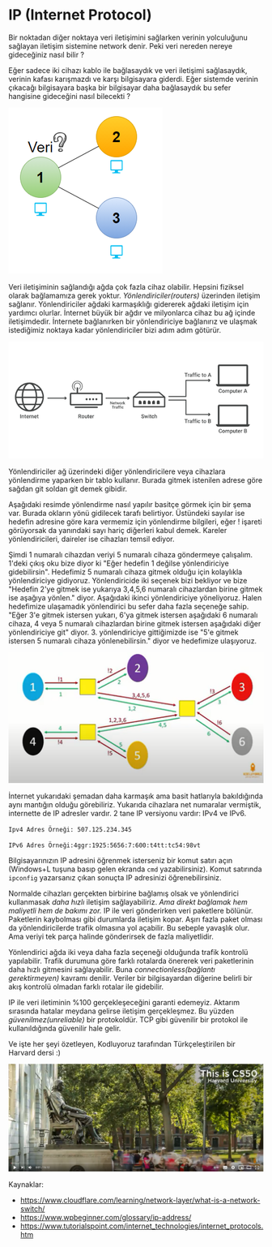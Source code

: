 # IP (Internet Protocol)

Bir noktadan diğer noktaya veri iletişimini sağlarken verinin yolculuğunu sağlayan iletişim sistemine network denir. Peki veri nereden nereye gideceğiniz nasıl bilir ?

Eğer sadece iki cihazı kablo ile bağlasaydık ve veri iletişimi sağlasaydık, verinin kafası karışmazdı ve karşı bilgisayara giderdi. Eğer sistemde verinin çıkacağı bilgisayara başka bir bilgisayar daha bağlasaydık bu sefer hangisine gideceğini nasıl bilecekti ?

![](figures/hangi_yon.PNG)

Veri iletişiminin sağlandığı ağda çok fazla cihaz olabilir. Hepsini fiziksel olarak bağlamamıza gerek yoktur. *Yönlendiriciler(routers)* üzerinden iletişim sağlanır. Yönlendiriciler ağdaki karmaşıklığı gidererek ağdaki iletişim için yardımcı olurlar. İnternet büyük bir ağdır ve milyonlarca cihaz bu ağ içinde iletişimdedir. İnternete bağlanırken bir yönlendiriciye bağlanırız ve ulaşmak istediğimiz noktaya kadar yönlendiriciler bizi adım adım götürür. 

![internette_iletisim](figures/iletisim.PNG)

Yönlendiriciler ağ üzerindeki diğer yönlendiricilere veya cihazlara yönlendirme yaparken bir tablo kullanır. Burada gitmek istenilen adrese göre sağdan git soldan git demek gibidir. 

Aşağıdaki resimde yönlendirme nasıl yapılır basitçe görmek için bir şema var. Burada okların yönü gidilecek tarafı belirtiyor. Üstündeki sayılar ise hedefin adresine göre kara vermemiz için yönlendirme bilgileri, eğer ! işareti görüyorsak da yanındaki sayı hariç diğerleri kabul demek. Kareler yönlendiricileri, daireler ise cihazları temsil ediyor.

Şimdi 1 numaralı cihazdan veriyi 5 numaralı cihaza göndermeye çalışalım. 1'deki çıkış oku bize diyor ki "Eğer hedefin 1 değilse yönlendiriciye gidebilirsin". Hedefimiz 5 numaralı cihaza gitmek olduğu için kolaylıkla yönlendiriciye gidiyoruz. Yönlendiricide iki seçenek bizi bekliyor ve bize "Hedefin 2'ye gitmek ise yukarıya 3,4,5,6 numaralı cihazlardan birine gitmek ise aşağıya yönlen." diyor. Aşağıdaki ikinci yönlendiriciye yöneliyoruz. Halen hedefimize ulaşamadık yönlendirici bu sefer daha fazla seçeneğe sahip. "Eğer 3'e gitmek istersen yukarı, 6'ya gitmek istersen aşağıdaki 6 numaralı cihaza, 4 veya 5 numaralı cihazlardan birine gitmek istersen aşağıdaki diğer yönlendiriciye git" diyor. 3. yönlendiriciye gittiğimizde ise "5'e gitmek istersen 5 numaralı cihaza yönlenebilirsin."  diyor ve hedefimize ulaşıyoruz.

![network_router](figures/network_router_mantigi.PNG)



İnternet yukarıdaki şemadan daha karmaşık ama basit hatlarıyla bakıldığında aynı mantığın olduğu görebiliriz. Yukarıda cihazlara net numaralar vermiştik, internette de IP adresler vardır. 2 tane IP versiyonu vardır: IPv4 ve IPv6. 

`Ipv4 Adres Örneği: 507.125.234.345`

`IPv6 Adres Örneği:4ggr:1925:5656:7:600:t4tt:tc54:98vt `

Bilgisayarınızın IP adresini öğrenmek isterseniz bir komut satırı açın (Windows+L tuşuna basıp gelen ekranda `cmd` yazabilirsiniz). Komut satırında `ipconfig` yazarsanız çıkan sonuçta IP adresinizi öğrenebilirsiniz.

Normalde cihazları gerçekten birbirine bağlamış olsak ve yönlendirici kullanmasak *daha hızlı* iletişim sağlayabiliriz. *Ama direkt bağlamak hem maliyetli hem de bakımı zor.* IP ile veri gönderirken veri paketlere bölünür. Paketlerin kaybolması gibi durumlarda iletişim kopar. Aşırı fazla paket olması da yönlendiricilerde trafik olmasına yol açabilir. Bu sebeple yavaşlık olur. Ama veriyi tek parça halinde gönderirsek de fazla maliyetlidir.

Yönlendirici ağda iki veya daha fazla seçeneği olduğunda trafik kontrolü yapılabilir. Trafik durumuna göre farklı rotalarda önererek veri paketlerinin daha hızlı gitmesini sağlayabilir. Buna *connectionless(bağlantı gerektirmeyen)* kavramı denilir. Veriler bir bilgisayardan diğerine belirli bir akış kontrolü olmadan farklı rotalar ile gidebilir.

IP ile veri iletiminin %100 gerçekleşeceğini garanti edemeyiz. Aktarım sırasında hatalar meydana gelirse iletişim gerçekleşmez. Bu yüzden *güvenilmez(unreliable)* bir protokoldür. TCP gibi güvenilir bir protokol ile kullanıldığında güvenilir hale gelir.



Ve işte her şeyi özetleyen, Kodluyoruz tarafından Türkçeleştirilen bir Harvard dersi :)

[![IP_CS50](figures/IP_cs50.PNG)](https://www.youtube.com/watch?v=dJK-IkDjxQg&feature=youtu.be)



Kaynaklar:

* https://www.cloudflare.com/learning/network-layer/what-is-a-network-switch/
* https://www.wpbeginner.com/glossary/ip-address/
* https://www.tutorialspoint.com/internet_technologies/internet_protocols.htm
